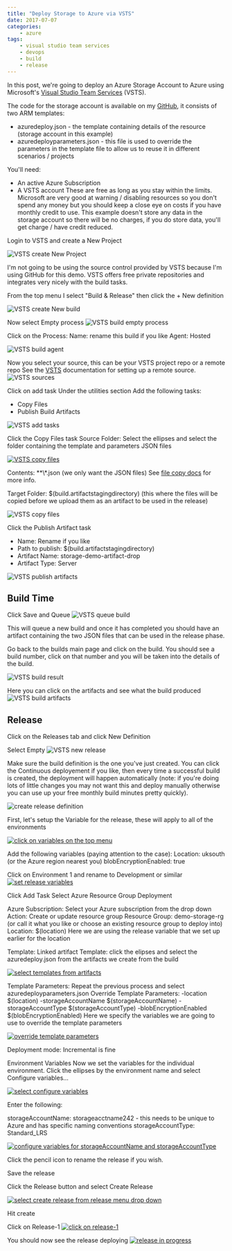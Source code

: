 ```yaml
---
title: "Deploy Storage to Azure via VSTS"
date: 2017-07-07
categories: 
    - azure
tags:
    - visual studio team services
    - devops
    - build
    - release
---
```


In this post, we're going to deploy an Azure Storage Account to Azure using Microsoft's [Visual Studio Team Services][vsts] (VSTS).

The code for the storage account is available on my [GitHub][Github], it consists of two ARM templates:
- azuredeploy.json - the template containing details of the resource (storage account in this example)
- azuredeployparameters.json - this file is used to override the parameters in the template file to allow us to reuse it in different scenarios / projects

You'll need:
- An active Azure Subscription
- A VSTS account
These are free as long as you stay within the limits. Microsoft are very good at warning / disabling resources so you don't spend any money but you should keep a close eye on costs if you have monthly credit to use.
This example doesn't store any data in the storage account so there will be no charges, if you do store data, you'll get charge / have credit reduced.

Login to VSTS and create a New Project

![VSTS create New Project](/images/azure-storage-vsts/vsts-new-project.png)

I'm not going to be using the source control provided by VSTS because I'm using GitHub for this demo. VSTS offers free private repositories and integrates very nicely with the build tasks.


From the top menu I select "Build & Release" then click the + New definition

![VSTS create New build](/images/azure-storage-vsts/vsts-new-build.png)

Now select Empty process
![VSTS build empty process](/images/azure-storage-vsts/vsts-build-empty-process.png)

Click on the Process:
Name: rename this build if you like
Agent: Hosted

![VSTS build agent](/images/azure-storage-vsts/vsts-build-agent.png)

Now you select your source, this can be your VSTS project repo or a remote repo
See the [VSTS][vsts-repo] documentation for setting up a remote source. 
![VSTS sources](/images/azure-storage-vsts/vsts-sources.png)

Click on add task 
Under the utilities section Add the following tasks:
- Copy Files
- Publish Build Artifacts

![VSTS add tasks](/images/azure-storage-vsts/vsts-build-add-task.png)

Click the Copy Files task
Source Folder: Select the ellipses and select the folder containing the template and parameters JSON files

[![VSTS copy files](/images/azure-storage-vsts/vsts-file-copy.png)](/images/azure-storage-vsts/vsts-file-copy-big.png)

Contents: **\\*.json (we only want the JSON files) See [file copy docs][vsts-file-copy] for more info.

Target Folder:  $(build.artifactstagingdirectory) (this where the files will be copied before we upload them as an artifact to be used in the release)

![VSTS copy files](/images/azure-storage-vsts/vsts-file-copy-1.png)

Click the Publish Artifact task
- Name: Rename if you like
- Path to publish:  $(build.artifactstagingdirectory)
- Artifact Name: storage-demo-artifact-drop
- Artifact Type: Server

![VSTS publish artifacts](/images/azure-storage-vsts/vsts-publish-artifact.png)

## Build Time
Click Save and Queue
![VSTS queue build](/images/azure-storage-vsts/vsts-queue-build.png)

This will queue a new build and once it has completed you should have an artifact containing the two JSON files that can be used in the release phase.

Go back to the builds main page and click on the build. You should see a build number, click on that number and you will be taken into the details of the build.

![VSTS build result](/images/azure-storage-vsts/vsts-build-result.png)

Here you can click on the artifacts and see what the build produced
![VSTS build artifacts](/images/azure-storage-vsts/vsts-build-artifacts.png)

## Release
Click on the Releases tab and click New Definition

Select Empty
![VSTS new release](/images/azure-storage-vsts/vsts-new-release.png)

Make sure the build definition is the one you've just created.
You can click the Continuous deployement if you like, then every time a successful build is created, the deployment will happen automatically (note: if you're doing lots of little changes you may not want this and deploy manually otherwise you can use up your free monthly build minutes pretty quickly).

![create release definition](/images/azure-storage-vsts/vsts-release-definition.png)

First, let's setup the Variable for the release, these will apply to all of the environments

[![click on variables on the top menu](/images/azure-storage-vsts/vsts-release-variables.png)](/images/azure-storage-vsts/vsts-release-variables-big.png)

Add the following variables (paying attention to the case):
Location: uksouth (or the Azure region nearest you)
blobEncryptionEnabled: true

Click on Environment 1 and rename to Development or similar
[![set release variables](/images/azure-storage-vsts/vsts-release-var-setting.png)](/images/azure-storage-vsts/vsts-release-var-setting-big.png)

Click Add Task
Select Azure Resource Group Deployment

Azure Subscription: Select your Azure subscription from the drop down
Action: Create or update resource group
Resource Group: demo-storage-rg (or call it what you like or choose an existing resource group to deploy into)
Location: $(location) Here we are using the release variable that we set up earlier for the location

Template: Linked artifact
Template: click the elipses and select the azuredeploy.json from the artifacts we create from the build

[![select templates from artifacts](/images/azure-storage-vsts/vsts-select-artifact.png)](/images/azure-storage-vsts/vsts-select-artifact-big.png)

Template Parameters: Repeat the previous process and select azuredeployparameters.json
Override Template Parameters: -location $(location) -storageAccountName $(storageAccountName) -storageAccountType $(storageAccountType) -blobEncryptionEnabled $(blobEncryptionEnabled)
Here we specify the variables we are going to use to override the template parameters

[![override template parameters](/images/azure-storage-vsts/vsts-override-params.png)](/images/azure-storage-vsts/vsts-override-params-big.png)

Deployment mode: Incremental is fine

Environment Variables
Now we set the variables for the individual environment.
Click the ellipses by the environment name and select Configure variables…

[![select configure variables](/images/azure-storage-vsts/vsts-environment-vars.png)](/images/azure-storage-vsts/vsts-environment-vars-big.png)

Enter the following:

storageAccountName: storageacctname242 - this needs to be unique to Azure and has specific naming conventions
storageAccountType: Standard_LRS

[![configure variables for storageAccountName and storageAccountType](/images/azure-storage-vsts/vsts-environment-vars-conf.png)](/images/azure-storage-vsts/vsts-environment-vars-conf-big.png)

Click the pencil icon to rename the release if you wish.

Save the release

Click the Release button and select Create Release

[![select create release from release menu drop down](/images/azure-storage-vsts/vsts-create-release.png)](/images/azure-storage-vsts/vsts-create-release-big.png)

Hit create

Click on Release-1
[![click on release-1](/images/azure-storage-vsts/vsts-created-release.png)](/images/azure-storage-vsts/vsts-created-release-big.png)

You should now see the release deploying
[![release in progress](/images/azure-storage-vsts/vsts-release-in-progress.png)](/images/azure-storage-vsts/vsts-release-in-progress-big.png)




[vsts]: https://https://www.visualstudio.com/team-services/
[GitHub]: https://github.com/MatthewJDavis/Azure/tree/master/Azure-Storage/Storage-Account-Deployment-Demo
[vsts-repo]:https://www.visualstudio.com/en-us/docs/build/define/repository
[vsts-file-copy]:https://www.visualstudio.com/en-gb/docs/build/steps/utility/copy-files